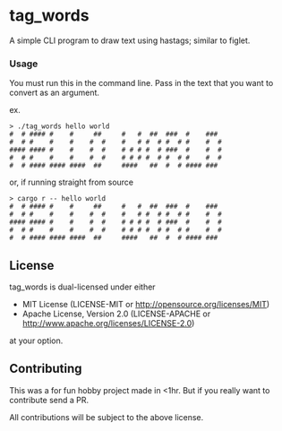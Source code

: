 # tag_words
A simple CLI program to draw text using hastags; similar to figlet.

### Usage
You must run this in the command line. Pass in the text that you want to convert as an argument.

ex.
```
> ./tag_words hello world
#  # #### #    #     ##     #   #  ##  ###  #    ###
#  # #    #    #    #  #    #   # #  # #  # #    #  #
#### #### #    #    #  #    # # # #  # ###  #    #  #
#  # #    #    #    #  #    # # # #  # #  # #    #  #
#  # #### #### ####  ##     ####   ##  #  # #### ###
```
or, if running straight from source
```
> cargo r -- hello world
#  # #### #    #     ##     #   #  ##  ###  #    ###
#  # #    #    #    #  #    #   # #  # #  # #    #  #
#### #### #    #    #  #    # # # #  # ###  #    #  #
#  # #    #    #    #  #    # # # #  # #  # #    #  #
#  # #### #### ####  ##     ####   ##  #  # #### ###
```

## License
tag_words is dual-licensed under either

* MIT License (LICENSE-MIT or http://opensource.org/licenses/MIT)
* Apache License, Version 2.0 (LICENSE-APACHE or http://www.apache.org/licenses/LICENSE-2.0)

at your option.

## Contributing
This was a for fun hobby project made in <1hr. But if you really want to contribute send a PR.

All contributions will be subject to the above license.

